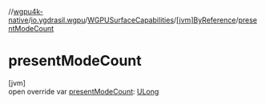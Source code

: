 //[wgpu4k-native](../../../../index.md)/[io.ygdrasil.wgpu](../../index.md)/[WGPUSurfaceCapabilities](../index.md)/[[jvm]ByReference](index.md)/[presentModeCount](present-mode-count.md)

# presentModeCount

[jvm]\
open override var [presentModeCount](present-mode-count.md): [ULong](https://kotlinlang.org/api/core/kotlin-stdlib/kotlin/-u-long/index.html)